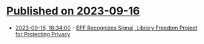 # [Published on 2023-09-16](index.md)

* [2023-09-16, 16:34:00](https://yro.slashdot.org/story/23/09/16/0225202/eff-recognizes-signal-library-freedom-project-for-protecting-privacy?utm_source=rss1.0mainlinkanon&utm_medium=feed) - [EFF Recognizes Signal, Library Freedom Project for Protecting Privacy](https://yro.slashdot.org/story/23/09/16/0225202/eff-recognizes-signal-library-freedom-project-for-protecting-privacy?utm_source=rss1.0mainlinkanon&utm_medium=feed)
